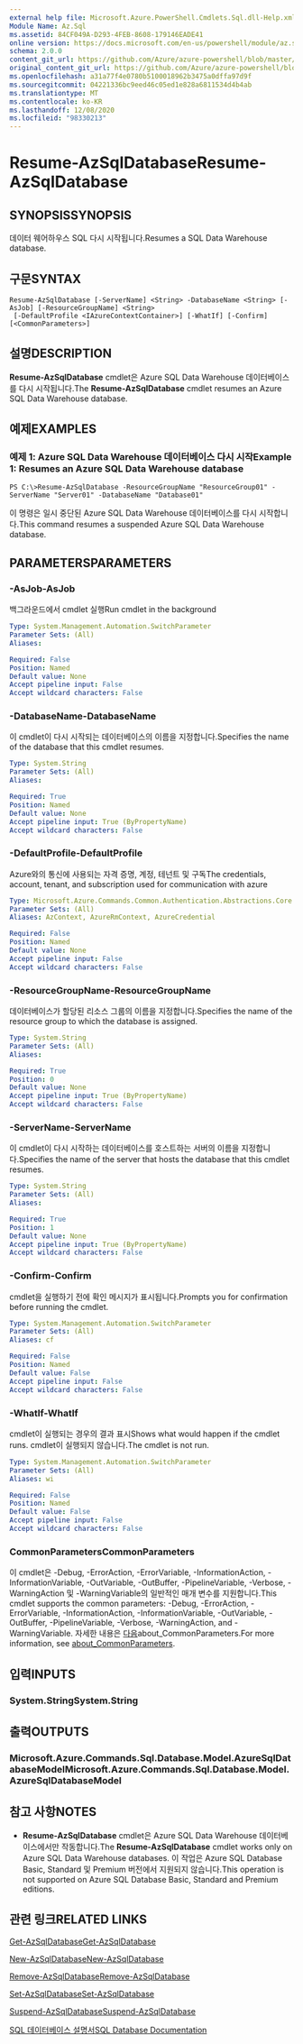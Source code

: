 ```yaml
---
external help file: Microsoft.Azure.PowerShell.Cmdlets.Sql.dll-Help.xml
Module Name: Az.Sql
ms.assetid: 84CF049A-D293-4FEB-8608-179146EADE41
online version: https://docs.microsoft.com/en-us/powershell/module/az.sql/resume-azsqldatabase
schema: 2.0.0
content_git_url: https://github.com/Azure/azure-powershell/blob/master/src/Sql/Sql/help/Resume-AzSqlDatabase.md
original_content_git_url: https://github.com/Azure/azure-powershell/blob/master/src/Sql/Sql/help/Resume-AzSqlDatabase.md
ms.openlocfilehash: a31a77f4e0780b5100018962b3475a0dffa97d9f
ms.sourcegitcommit: 04221336bc9eed46c05ed1e828a6811534d4b4ab
ms.translationtype: MT
ms.contentlocale: ko-KR
ms.lasthandoff: 12/08/2020
ms.locfileid: "98330213"
---
```

# <span data-ttu-id="162c9-101">Resume-AzSqlDatabase</span><span class="sxs-lookup"><span data-stu-id="162c9-101">Resume-AzSqlDatabase</span></span>

## <span data-ttu-id="162c9-102">SYNOPSIS</span><span class="sxs-lookup"><span data-stu-id="162c9-102">SYNOPSIS</span></span>
<span data-ttu-id="162c9-103">데이터 웨어하우스 SQL 다시 시작됩니다.</span><span class="sxs-lookup"><span data-stu-id="162c9-103">Resumes a SQL Data Warehouse database.</span></span>

## <span data-ttu-id="162c9-104">구문</span><span class="sxs-lookup"><span data-stu-id="162c9-104">SYNTAX</span></span>

```
Resume-AzSqlDatabase [-ServerName] <String> -DatabaseName <String> [-AsJob] [-ResourceGroupName] <String>
 [-DefaultProfile <IAzureContextContainer>] [-WhatIf] [-Confirm] [<CommonParameters>]
```

## <span data-ttu-id="162c9-105">설명</span><span class="sxs-lookup"><span data-stu-id="162c9-105">DESCRIPTION</span></span>
<span data-ttu-id="162c9-106">**Resume-AzSqlDatabase** cmdlet은 Azure SQL Data Warehouse 데이터베이스를 다시 시작됩니다.</span><span class="sxs-lookup"><span data-stu-id="162c9-106">The **Resume-AzSqlDatabase** cmdlet resumes an Azure SQL Data Warehouse database.</span></span>

## <span data-ttu-id="162c9-107">예제</span><span class="sxs-lookup"><span data-stu-id="162c9-107">EXAMPLES</span></span>

### <span data-ttu-id="162c9-108">예제 1: Azure SQL Data Warehouse 데이터베이스 다시 시작</span><span class="sxs-lookup"><span data-stu-id="162c9-108">Example 1: Resumes an Azure SQL Data Warehouse database</span></span>
```
PS C:\>Resume-AzSqlDatabase -ResourceGroupName "ResourceGroup01" -ServerName "Server01" -DatabaseName "Database01"
```

<span data-ttu-id="162c9-109">이 명령은 일시 중단된 Azure SQL Data Warehouse 데이터베이스를 다시 시작합니다.</span><span class="sxs-lookup"><span data-stu-id="162c9-109">This command resumes a suspended Azure SQL Data Warehouse database.</span></span>

## <span data-ttu-id="162c9-110">PARAMETERS</span><span class="sxs-lookup"><span data-stu-id="162c9-110">PARAMETERS</span></span>

### <span data-ttu-id="162c9-111">-AsJob</span><span class="sxs-lookup"><span data-stu-id="162c9-111">-AsJob</span></span>
<span data-ttu-id="162c9-112">백그라운드에서 cmdlet 실행</span><span class="sxs-lookup"><span data-stu-id="162c9-112">Run cmdlet in the background</span></span>

```yaml
Type: System.Management.Automation.SwitchParameter
Parameter Sets: (All)
Aliases:

Required: False
Position: Named
Default value: None
Accept pipeline input: False
Accept wildcard characters: False
```

### <span data-ttu-id="162c9-113">-DatabaseName</span><span class="sxs-lookup"><span data-stu-id="162c9-113">-DatabaseName</span></span>
<span data-ttu-id="162c9-114">이 cmdlet이 다시 시작되는 데이터베이스의 이름을 지정합니다.</span><span class="sxs-lookup"><span data-stu-id="162c9-114">Specifies the name of the database that this cmdlet resumes.</span></span>

```yaml
Type: System.String
Parameter Sets: (All)
Aliases:

Required: True
Position: Named
Default value: None
Accept pipeline input: True (ByPropertyName)
Accept wildcard characters: False
```

### <span data-ttu-id="162c9-115">-DefaultProfile</span><span class="sxs-lookup"><span data-stu-id="162c9-115">-DefaultProfile</span></span>
<span data-ttu-id="162c9-116">Azure와의 통신에 사용되는 자격 증명, 계정, 테넌트 및 구독</span><span class="sxs-lookup"><span data-stu-id="162c9-116">The credentials, account, tenant, and subscription used for communication with azure</span></span>

```yaml
Type: Microsoft.Azure.Commands.Common.Authentication.Abstractions.Core.IAzureContextContainer
Parameter Sets: (All)
Aliases: AzContext, AzureRmContext, AzureCredential

Required: False
Position: Named
Default value: None
Accept pipeline input: False
Accept wildcard characters: False
```

### <span data-ttu-id="162c9-117">-ResourceGroupName</span><span class="sxs-lookup"><span data-stu-id="162c9-117">-ResourceGroupName</span></span>
<span data-ttu-id="162c9-118">데이터베이스가 할당된 리소스 그룹의 이름을 지정합니다.</span><span class="sxs-lookup"><span data-stu-id="162c9-118">Specifies the name of the resource group to which the database is assigned.</span></span>

```yaml
Type: System.String
Parameter Sets: (All)
Aliases:

Required: True
Position: 0
Default value: None
Accept pipeline input: True (ByPropertyName)
Accept wildcard characters: False
```

### <span data-ttu-id="162c9-119">-ServerName</span><span class="sxs-lookup"><span data-stu-id="162c9-119">-ServerName</span></span>
<span data-ttu-id="162c9-120">이 cmdlet이 다시 시작하는 데이터베이스를 호스트하는 서버의 이름을 지정합니다.</span><span class="sxs-lookup"><span data-stu-id="162c9-120">Specifies the name of the server that hosts the database that this cmdlet resumes.</span></span>

```yaml
Type: System.String
Parameter Sets: (All)
Aliases:

Required: True
Position: 1
Default value: None
Accept pipeline input: True (ByPropertyName)
Accept wildcard characters: False
```

### <span data-ttu-id="162c9-121">-Confirm</span><span class="sxs-lookup"><span data-stu-id="162c9-121">-Confirm</span></span>
<span data-ttu-id="162c9-122">cmdlet을 실행하기 전에 확인 메시지가 표시됩니다.</span><span class="sxs-lookup"><span data-stu-id="162c9-122">Prompts you for confirmation before running the cmdlet.</span></span>

```yaml
Type: System.Management.Automation.SwitchParameter
Parameter Sets: (All)
Aliases: cf

Required: False
Position: Named
Default value: False
Accept pipeline input: False
Accept wildcard characters: False
```

### <span data-ttu-id="162c9-123">-WhatIf</span><span class="sxs-lookup"><span data-stu-id="162c9-123">-WhatIf</span></span>
<span data-ttu-id="162c9-124">cmdlet이 실행되는 경우의 결과 표시</span><span class="sxs-lookup"><span data-stu-id="162c9-124">Shows what would happen if the cmdlet runs.</span></span>
<span data-ttu-id="162c9-125">cmdlet이 실행되지 않습니다.</span><span class="sxs-lookup"><span data-stu-id="162c9-125">The cmdlet is not run.</span></span>

```yaml
Type: System.Management.Automation.SwitchParameter
Parameter Sets: (All)
Aliases: wi

Required: False
Position: Named
Default value: False
Accept pipeline input: False
Accept wildcard characters: False
```

### <span data-ttu-id="162c9-126">CommonParameters</span><span class="sxs-lookup"><span data-stu-id="162c9-126">CommonParameters</span></span>
<span data-ttu-id="162c9-127">이 cmdlet은 -Debug, -ErrorAction, -ErrorVariable, -InformationAction, -InformationVariable, -OutVariable, -OutBuffer, -PipelineVariable, -Verbose, -WarningAction 및 -WarningVariable의 일반적인 매개 변수를 지원합니다.</span><span class="sxs-lookup"><span data-stu-id="162c9-127">This cmdlet supports the common parameters: -Debug, -ErrorAction, -ErrorVariable, -InformationAction, -InformationVariable, -OutVariable, -OutBuffer, -PipelineVariable, -Verbose, -WarningAction, and -WarningVariable.</span></span> <span data-ttu-id="162c9-128">자세한 내용은 [다음](http://go.microsoft.com/fwlink/?LinkID=113216)about_CommonParameters.</span><span class="sxs-lookup"><span data-stu-id="162c9-128">For more information, see [about_CommonParameters](http://go.microsoft.com/fwlink/?LinkID=113216).</span></span>

## <span data-ttu-id="162c9-129">입력</span><span class="sxs-lookup"><span data-stu-id="162c9-129">INPUTS</span></span>

### <span data-ttu-id="162c9-130">System.String</span><span class="sxs-lookup"><span data-stu-id="162c9-130">System.String</span></span>

## <span data-ttu-id="162c9-131">출력</span><span class="sxs-lookup"><span data-stu-id="162c9-131">OUTPUTS</span></span>

### <span data-ttu-id="162c9-132">Microsoft.Azure.Commands.Sql.Database.Model.AzureSqlDatabaseModel</span><span class="sxs-lookup"><span data-stu-id="162c9-132">Microsoft.Azure.Commands.Sql.Database.Model.AzureSqlDatabaseModel</span></span>

## <span data-ttu-id="162c9-133">참고 사항</span><span class="sxs-lookup"><span data-stu-id="162c9-133">NOTES</span></span>
* <span data-ttu-id="162c9-134">**Resume-AzSqlDatabase** cmdlet은 Azure SQL Data Warehouse 데이터베이스에서만 작동합니다.</span><span class="sxs-lookup"><span data-stu-id="162c9-134">The **Resume-AzSqlDatabase** cmdlet works only on Azure SQL Data Warehouse databases.</span></span> <span data-ttu-id="162c9-135">이 작업은 Azure SQL Database Basic, Standard 및 Premium 버전에서 지원되지 않습니다.</span><span class="sxs-lookup"><span data-stu-id="162c9-135">This operation is not supported on Azure SQL Database Basic, Standard and Premium editions.</span></span>

## <span data-ttu-id="162c9-136">관련 링크</span><span class="sxs-lookup"><span data-stu-id="162c9-136">RELATED LINKS</span></span>

[<span data-ttu-id="162c9-137">Get-AzSqlDatabase</span><span class="sxs-lookup"><span data-stu-id="162c9-137">Get-AzSqlDatabase</span></span>](./Get-AzSqlDatabase.md)

[<span data-ttu-id="162c9-138">New-AzSqlDatabase</span><span class="sxs-lookup"><span data-stu-id="162c9-138">New-AzSqlDatabase</span></span>](./New-AzSqlDatabase.md)

[<span data-ttu-id="162c9-139">Remove-AzSqlDatabase</span><span class="sxs-lookup"><span data-stu-id="162c9-139">Remove-AzSqlDatabase</span></span>](./Remove-AzSqlDatabase.md)

[<span data-ttu-id="162c9-140">Set-AzSqlDatabase</span><span class="sxs-lookup"><span data-stu-id="162c9-140">Set-AzSqlDatabase</span></span>](./Set-AzSqlDatabase.md)

[<span data-ttu-id="162c9-141">Suspend-AzSqlDatabase</span><span class="sxs-lookup"><span data-stu-id="162c9-141">Suspend-AzSqlDatabase</span></span>](./Suspend-AzSqlDatabase.md)

[<span data-ttu-id="162c9-142">SQL 데이터베이스 설명서</span><span class="sxs-lookup"><span data-stu-id="162c9-142">SQL Database Documentation</span></span>](https://docs.microsoft.com/azure/sql-database/)


